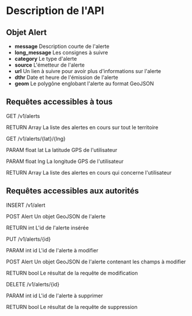 Description de l'API
===

Objet Alert
---

* **message**         Description courte de l'alerte
* **long_message**    Les consignes à suivre
* **category**        Le type d'alerte
* **source**          L'émetteur de l'alerte
* **url**             Un lien à suivre pour avoir plus d'informations sur l'alerte
* **dthr**            Date et heure de l'émission de l'alerte
* **geom**            Le polygône englobant l'alerte au format GeoJSON

Requêtes accessibles à tous
---

GET /v1/alerts

  RETURN Array<Alert> La liste des alertes en cours sur tout le territoire

GET /v1/alerts/{lat}/{lng}

  PARAM float lat     La latitude GPS de l'utilisateur

  PARAM float lng     La longitude GPS de l'utilisateur

  RETURN Array<Alert> La liste des alertes en cours qui concerne l'utilisateur

Requêtes accessibles aux autorités
---

INSERT /v1/alert

  POST Alert          Un objet GeoJSON de l'alerte

  RETURN int          L'id de l'alerte insérée

PUT /v1/alerts/{id}

  PARAM int id        L'id de l'alerte à modifier

  POST Alert          Un objet GeoJSON de l'alerte contenant les champs à modifier

  RETURN bool         Le résultat de la requête de modification

DELETE /v1/alerts/{id}

  PARAM int id        L'id de l'alerte à supprimer

  RETURN bool         Le résultat de la requête de suppression
